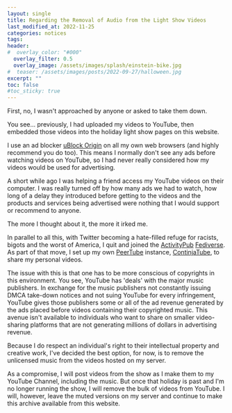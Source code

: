 ```yaml
---
layout: single
title: Regarding the Removal of Audio from the Light Show Videos
last_modified_at: 2022-11-25
categories: notices
tags: 
header:
#  overlay_color: "#000"
  overlay_filter: 0.5
  overlay_image: /assets/images/splash/einstein-bike.jpg
#  teaser: /assets/images/posts/2022-09-27/halloween.jpg
excerpt: ""
toc: false
#toc_sticky: true
---
```


First, no, I wasn't approached by anyone or asked to take them down. 

You see... previously, I had uploaded my videos to YouTube, then embedded those videos into the holiday light show pages on this website. 

I use an ad blocker [uBlock Origin](https://ublockorigin.com) on all my own web browsers (and highly recommend you do too). This means I normally don't see any ads before watching videos on YouTube, so I had never really considered how my videos would be used for advertising. 

A short while ago I was helping a friend access my YouTube videos on their computer. I was really turned off by how many ads we had to watch, how long of a delay they introduced before getting to the videos and the products and services being advertised were nothing that I would support or recommend to anyone.

The more I thought about it, the more it irked me. 

In parallel to all this, with Twitter becoming a hate-filled refuge for racists, bigots and the worst of America, I quit and joined the [ActivityPub](https://en.wikipedia.org/wiki/ActivityPub) [Fediverse](https://en.wikipedia.org/wiki/Fediverse). As part of that move, I set up my own [PeerTube](https://joinpeertube.org/) instance, [ContinjaTube](https://tube.continja.com), to share my personal videos.

The issue with this is that one has to be more conscious of copyrights in this environment. You see, YouTube has 'deals' with the major music publishers. In exchange for the music publishers not constantly issuing DMCA take-down notices and not suing YouTube for every infringement, YouTube gives those publishers some or all of the ad revenue generated by the ads placed before videos containing their copyrighted music. This avenue isn't available to individuals who want to share on smaller video-sharing platforms that are not generating millions of dollars in advertising revenue.

Because I do respect an individual's right to their intellectual property and creative work, I've decided the best option, for now, is to remove the unlicensed music from the videos hosted on my server.

As a compromise, I will post videos from the show as I make them to my YouTube Channel, including the music. But once that holiday is past and I'm no longer running the show, I will remove the bulk of videos from YouTube. I will, however, leave the muted versions on my server and continue to make this archive available from this website.